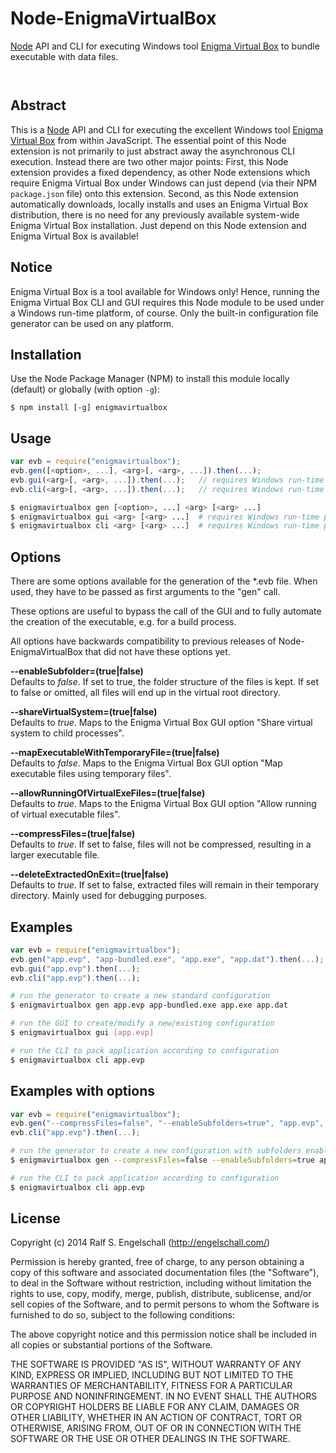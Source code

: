
Node-EnigmaVirtualBox
=====================

[Node](http://nodejs.org/) API and CLI for executing Windows tool [Enigma Virtual Box](http://enigmaprotector.com/en/aboutvb.html)
to bundle executable with data files.

<p/>
<img src="https://nodei.co/npm/node-enigmavirtualbox.png?downloads=true&stars=true" alt=""/>

<p/>
<img src="https://david-dm.org/rse/node-enigmavirtualbox.png" alt=""/>

Abstract
--------

This is a [Node](http://nodejs.org/) API and CLI for executing the excellent Windows
tool [Enigma Virtual Box](http://enigmaprotector.com/en/aboutvb.html) from within
JavaScript. The essential point of this Node extension is not primarily
to just abstract away the asynchronous CLI execution. Instead there are
two other major points: First, this Node extension provides a fixed
dependency, as other Node extensions which require Enigma Virtual Box
under Windows can just depend (via their NPM `package.json` file) onto
this extension. Second, as this Node extension automatically downloads,
locally installs and uses an Enigma Virtual Box distribution, there is
no need for any previously available system-wide Enigma Virtual Box
installation. Just depend on this Node extension and Enigma Virtual Box
is available!

Notice
------

Enigma Virtual Box is a tool available for Windows only! Hence, running
the Enigma Virtual Box CLI and GUI requires this Node module to be
used under a Windows run-time platform, of course. Only the built-in
configuration file generator can be used on any platform.

Installation
------------

Use the Node Package Manager (NPM) to install this module
locally (default) or globally (with option `-g`):

    $ npm install [-g] enigmavirtualbox

Usage
-----

```js
var evb = require("enigmavirtualbox");
evb.gen([<option>, ...], <arg>[, <arg>, ...]).then(...);
evb.gui(<arg>[, <arg>, ...]).then(...);   // requires Windows run-time platform
evb.cli(<arg>[, <arg>, ...]).then(...);   // requires Windows run-time platform
```

```sh
$ enigmavirtualbox gen [<option>, ...] <arg> [<arg> ...]
$ enigmavirtualbox gui <arg> [<arg> ...]  # requires Windows run-time platform
$ enigmavirtualbox cli <arg> [<arg> ...]  # requires Windows run-time platform
```

Options
-------

There are some options available for the generation of the *.evb file.
When used, they have to be passed as first arguments to the "gen" call.

These options are useful to bypass the call of the GUI and to fully automate the
creation of the executable, e.g. for a build process.

All options have backwards compatibility to previous releases of Node-EnigmaVirtualBox
that did not have these options yet.

**--enableSubfolder=(true|false)**  
Defaults to *false*. If set to true, the folder structure of the files is kept.
If set to false or omitted, all files will end up in the virtual root directory.

**--shareVirtualSystem=(true|false)**  
Defaults to *true*. Maps to the Enigma Virtual Box GUI option "Share virtual system
to child processes".

**--mapExecutableWithTemporaryFile=(true|false)**  
Defaults to *false*. Maps to the Enigma Virtual Box GUI option "Map executable files
using temporary files".

**--allowRunningOfVirtualExeFiles=(true|false)**  
Defaults to *true*. Maps to the Enigma Virtual Box GUI option "Allow running of virtual
executable files".

**--compressFiles=(true|false)**  
Defaults to *true*. If set to false, files will not be compressed, resulting in a
larger executable file.

**--deleteExtractedOnExit=(true|false)**  
Defaults to *true*. If set to false, extracted files will remain in their temporary
directory. Mainly used for debugging purposes.

Examples
--------

```js
var evb = require("enigmavirtualbox");
evb.gen("app.evp", "app-bundled.exe", "app.exe", "app.dat").then(...);
evb.gui("app.evp").then(...);
evb.cli("app.evp").then(...);
```

```sh
# run the generator to create a new standard configuration
$ enigmavirtualbox gen app.evp app-bundled.exe app.exe app.dat

# run the GUI to create/modify a new/existing configuration
$ enigmavirtualbox gui [app.evp]

# run the CLI to pack application according to configuration
$ enigmavirtualbox cli app.evp
```

Examples with options
---------------------

```js
var evb = require("enigmavirtualbox");
evb.gen("--compressFiles=false", "--enableSubfolders=true", "app.evp", "app-bundled.exe", "app.exe", "app.dat", "subfolder\file.dat").then(...);
evb.cli("app.evp").then(...);
```

```sh
# run the generator to create a new configuration with subfolders enabled and no compression
$ enigmavirtualbox gen --compressFiles=false --enableSubfolders=true app.evp app-bundled.exe app.exe app.dat subfolder\file.dat

# run the CLI to pack application according to configuration
$ enigmavirtualbox cli app.evp
```



License
-------

Copyright (c) 2014 Ralf S. Engelschall (http://engelschall.com/)

Permission is hereby granted, free of charge, to any person obtaining
a copy of this software and associated documentation files (the
"Software"), to deal in the Software without restriction, including
without limitation the rights to use, copy, modify, merge, publish,
distribute, sublicense, and/or sell copies of the Software, and to
permit persons to whom the Software is furnished to do so, subject to
the following conditions:

The above copyright notice and this permission notice shall be included
in all copies or substantial portions of the Software.

THE SOFTWARE IS PROVIDED "AS IS", WITHOUT WARRANTY OF ANY KIND,
EXPRESS OR IMPLIED, INCLUDING BUT NOT LIMITED TO THE WARRANTIES OF
MERCHANTABILITY, FITNESS FOR A PARTICULAR PURPOSE AND NONINFRINGEMENT.
IN NO EVENT SHALL THE AUTHORS OR COPYRIGHT HOLDERS BE LIABLE FOR ANY
CLAIM, DAMAGES OR OTHER LIABILITY, WHETHER IN AN ACTION OF CONTRACT,
TORT OR OTHERWISE, ARISING FROM, OUT OF OR IN CONNECTION WITH THE
SOFTWARE OR THE USE OR OTHER DEALINGS IN THE SOFTWARE.

